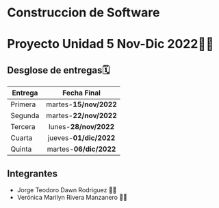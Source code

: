 ﻿# Construccion de Software 
 # Proyecto Unidad 5 Nov-Dic 2022🌮🍗

## Desglose de entregas🗓

| Entrega |         Fecha Final         |
| ------- | :--------------------------: |
| Primera | martes-**15/nov/2022** |
| Segunda | martes-**22/nov/2022** |
| Tercera |    lunes-**28/nov/2022**    |
| Cuarta  |   jueves-**01/dic/2022**   |
| Quinta  |   martes-**06/dic/2022**   |

## Integrantes

* Jorge Teodoro Dawn Rodriguez 👦🏻
* Verónica Marilyn Rivera Manzanero 👧🏽
